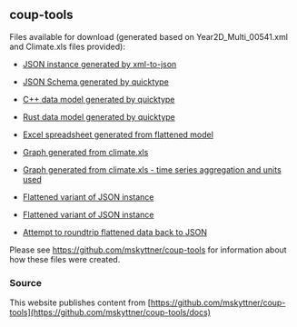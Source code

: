 
## coup-tools

Files available for download (generated based on
Year2D\_Multi\_00541.xml and Climate.xls files provided):

  - [JSON instance generated by xml-to-json](Year2D_Multi_00541.json)

  - [JSON Schema generated by quicktype](schema.json)

  - [C++ data model generated by quicktype](coup.hpp)

  - [Rust data model generated by quicktype](coup.rs)

  - [Excel spreadsheet generated from flattened
    model](Year2D_Multi_00541.xlsx)

  - [Graph generated from climate.xls](/climate/index.html)

  - [Graph generated from climate.xls - time series aggregation and
    units used](/climate/monthly.html)

  - [Flattened variant of JSON instance](Year2D_Multi_00541.csv)

  - [Flattened variant of JSON instance](Year2D_Multi_00541.parquet)

  - [Attempt to roundtrip flattened data back to JSON](roundtrip.json)

Please see <https://github.com/mskyttner/coup-tools> for information
about how these files were created.

### Source

This website publishes content from
[https://github.com/mskyttner/coup-tools](https://github.com/mskyttner/coup-tools/docs)
